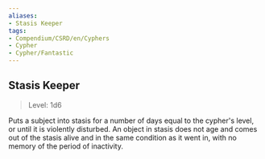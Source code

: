 ```yaml
---
aliases:
- Stasis Keeper
tags:
- Compendium/CSRD/en/Cyphers
- Cypher
- Cypher/Fantastic
---
```


  
## Stasis Keeper  
>Level: 1d6  
  
Puts a subject into stasis for a number of days equal to the cypher's level, or until it is violently disturbed. An object in stasis does not age and comes out of the stasis alive and in the same condition as it went in, with no memory of the period of inactivity.